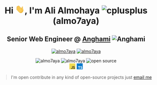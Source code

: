 <h1 align="center">Hi <img src="./Hey.gif" width="30px">, I'm Ali Almohaya <img src="https://1.bp.blogspot.com/-lEjH9X_Xjtw/W2htPIr-uMI/AAAAAAAAqyI/gl2OoecZsCsVXw8XTlYlP6vgxSr_RJrDgCLcBGAs/s1600/Flag_of_Yemen.gif" alt="cplusplus" width="33" height="23"/> (almo7aya)</h1> 

<h2 align="center">Senior Web Engineer @ <a href="https://anghami.com" target="_blank">Anghami</a> <img src="https://anghamiwebcdn.akamaized.net/web/assets/img/logos/favicons/mstile-70x70.png" alt="Anghami" width="16" height="16"/></h2>
<p align="center">
<a href=https://twitter.com/almo7aya_ target="_blank"><img align="center" src=https://cdn.jsdelivr.net/npm/simple-icons@3.0.1/icons/twitter.svg alt="almo7aya" height="20" width="20" /></a>
<a href=https://linkedin.com/in/almo7aya target="_blank"><img align="center" src=https://cdn.jsdelivr.net/npm/simple-icons@3.0.1/icons/linkedin.svg alt="almo7aya" height="20" width="20" /></a>
</p>

<p align="center"> <img src="https://komarev.com/ghpvc/?username=almo7aya" alt="almo7aya" /> <img src="https://img.shields.io/badge/code_style-standard-brightgreen.svg" alt="almo7aya" /> <img src="https://badgen.net/badge/Open%20Source%20%3F/Yes%21/blue?icon=github" alt="open source"/>  <br /> <img src="https://raw.githubusercontent.com/devicons/devicon/master/icons/javascript/javascript-original.svg" alt="javascript" width="20" height="20"/> <img src="https://raw.githubusercontent.com/devicons/devicon/master/icons/typescript/typescript-original.svg" alt="typescript" width="20" height="20"/> </p>

> I'm open contribute in any kind of open-source projects just [email me](mailto:admin@cloudhadoop.com)
